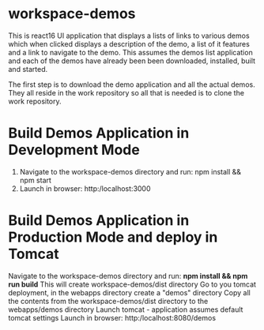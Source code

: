 # workspace-demos

This is react16 UI application that displays a lists of links to various demos which when clicked displays a description of the demo, a list of it features and a 
link to navigate to the demo.  This assumes the demos list application and each of the demos have already been been downloaded, installed, built and started.

The first step is to download the demo application and all the actual demos.  They all reside in the work repository so all that is needed is to clone the work repository.

# Build Demos Application in Development Mode
1. Navigate to the workspace-demos directory and run: npm install && npm start
2. Launch in browser: http:/localhost:3000

# Build Demos Application in Production Mode and deploy in Tomcat
Navigate to the workspace-demos directory and run: <b>npm install && npm run build</b>
This will create workspace-demos/dist directory
Go to you tomcat deployment, in the webapps directory create a "demos" directory 
Copy all the contents from the workspace-demos/dist directory to the webapps/demos directory
Launch tomcat - application assumes default tomcat settings
Launch in browser: http:/localhost:8080/demos

